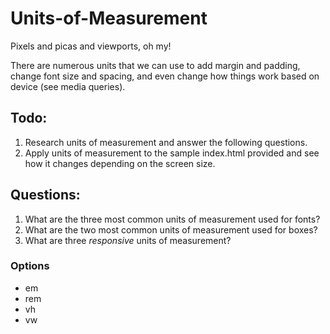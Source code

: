 # Units-of-Measurement

Pixels and picas and viewports, oh my!

There are numerous units that we can use to add margin and padding, change font size and spacing, and even change how things work based on device (see media queries). 

## Todo:

1. Research units of measurement and answer the following questions.
2. Apply units of measurement to the sample index.html provided and see how it changes depending on the screen size.

## Questions: 
1. What are the three most common units of measurement used for fonts?
2. What are the two most common units of measurement used for boxes?
3. What are three *responsive* units of measurement?

### Options
* em
* rem
* vh
* vw

